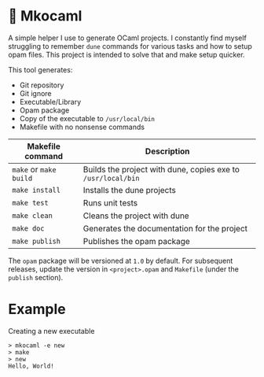 # 🐪 Mkocaml

A simple helper I use to generate OCaml projects. I constantly find myself struggling to remember `dune` commands for
various tasks and how to setup opam files. This project is intended to solve that and make setup quicker.



This tool generates:
  * Git repository
  * Git ignore
  * Executable/Library
  * Opam package
  * Copy of the executable to `/usr/local/bin`
  * Makefile with no nonsense commands
    
   
    
 |Makefile command|Description|
 |---|---|
 |`make` or `make build` | Builds the project with dune, copies exe to `/usr/local/bin` |
 |`make install` | Installs the dune projects|
 |`make test` | Runs unit tests|
 |`make clean` | Cleans the project with dune|
 |`make doc` | Generates the documentation for the project|
 | `make publish` | Publishes the opam package| 



The `opam` package will be versioned at `1.0` by default. For subsequent releases, update the version in `<project>.opam` and `Makefile` (under the `publish` section).



# Example
Creating a new executable

    > mkocaml -e new
    > make
    > new
    Hello, World!
